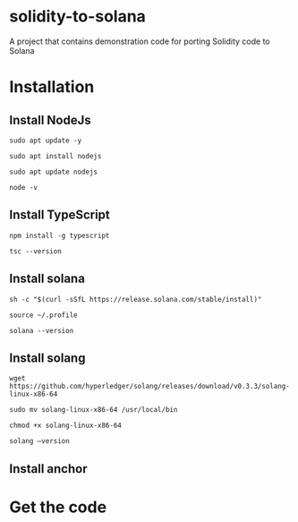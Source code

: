 # solidity-to-solana
A project that contains demonstration code for porting Solidity code to Solana

# Installation

## Install NodeJs

```
sudo apt update -y
```

```
sudo apt install nodejs
```

```
sudo apt update nodejs
```

```
node -v
```

## Install TypeScript

```
npm install -g typescript
```

```
tsc --version
```

## Install solana

```
sh -c "$(curl -sSfL https://release.solana.com/stable/install)"
```

```
source ~/.profile
```

```
solana --version
```

## Install solang

```
wget https://github.com/hyperledger/solang/releases/download/v0.3.3/solang-linux-x86-64
```

```
sudo mv solang-linux-x86-64 /usr/local/bin
```

```
chmod +x solang-linux-x86-64
```

```
solang –version
```

## Install anchor

# Get the code
